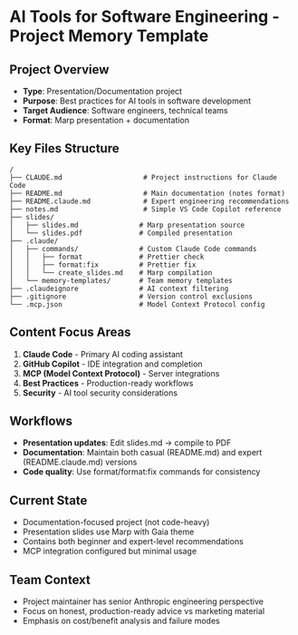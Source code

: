 # AI Tools for Software Engineering - Project Memory Template

## Project Overview
- **Type**: Presentation/Documentation project
- **Purpose**: Best practices for AI tools in software development
- **Target Audience**: Software engineers, technical teams
- **Format**: Marp presentation + documentation

## Key Files Structure
```
/
├── CLAUDE.md                    # Project instructions for Claude Code
├── README.md                    # Main documentation (notes format)
├── README.claude.md             # Expert engineering recommendations
├── notes.md                     # Simple VS Code Copilot reference
├── slides/
│   ├── slides.md               # Marp presentation source
│   └── slides.pdf              # Compiled presentation
├── .claude/
│   ├── commands/               # Custom Claude Code commands
│   │   ├── format              # Prettier check
│   │   ├── format:fix          # Prettier fix
│   │   └── create_slides.md    # Marp compilation
│   └── memory-templates/       # Team memory templates
├── .claudeignore               # AI context filtering
├── .gitignore                  # Version control exclusions
└── .mcp.json                   # Model Context Protocol config
```

## Content Focus Areas
1. **Claude Code** - Primary AI coding assistant
2. **GitHub Copilot** - IDE integration and completion
3. **MCP (Model Context Protocol)** - Server integrations
4. **Best Practices** - Production-ready workflows
5. **Security** - AI tool security considerations

## Workflows
- **Presentation updates**: Edit slides.md → compile to PDF
- **Documentation**: Maintain both casual (README.md) and expert (README.claude.md) versions
- **Code quality**: Use format/format:fix commands for consistency

## Current State
- Documentation-focused project (not code-heavy)
- Presentation slides use Marp with Gaia theme
- Contains both beginner and expert-level recommendations
- MCP integration configured but minimal usage

## Team Context
- Project maintainer has senior Anthropic engineering perspective
- Focus on honest, production-ready advice vs marketing material
- Emphasis on cost/benefit analysis and failure modes
